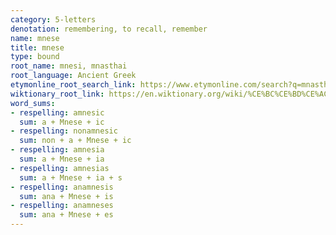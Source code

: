 ```yaml
---
category: 5-letters
denotation: remembering, to recall, remember
name: mnese
title: mnese
type: bound
root_name: mnesi, mnasthai
root_language: Ancient Greek
etymonline_root_search_link: https://www.etymonline.com/search?q=mnasthai
wiktionary_root_link: https://en.wiktionary.org/wiki/%CE%BC%CE%BD%CE%AC%CE%BF%CE%BC%CE%B1%CE%B9#Ancient_Greek
word_sums:
- respelling: amnesic
  sum: a + Mnese + ic
- respelling: nonamnesic
  sum: non + a + Mnese + ic
- respelling: amnesia
  sum: a + Mnese + ia
- respelling: amnesias
  sum: a + Mnese + ia + s
- respelling: anamnesis
  sum: ana + Mnese + is
- respelling: anamneses
  sum: ana + Mnese + es
---
```

